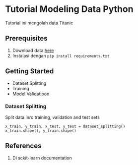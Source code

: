 # Tutorial Modeling Data Python

Tutorial ini mengolah data Titanic

## Prerequisites

1. Download data [here](https://www.kaggle.com/datasets/yasserh/titanic-dataset)
2. Instalasi dengan `pip install requirements.txt`

## Getting Started

- Dataset Splitting
- Training
- Model Validatioon

### Dataset Splitting

Split data inro training, validation and test sets
```code
x_train, y_train, x_test, y_test = dataset_splitting()
x_train.shape(), y_train.shape()
```
## References

1. Di sckit-learn documentation

